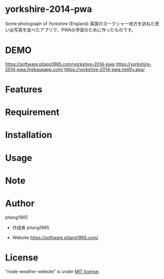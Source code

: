 # yorkshire-2014-pwa
Some photograph of Yorkshire (England)
英国のヨークシャー地方を訪ねた思い出写真を並べたアプリで、PWAの学習のために作ったものです。

# DEMO
https://software.pitang1965.com/yorkshire-2014-pwa
https://yorkshire-2014-pwa.firebaseapp.com/
https://yorkshire-2014-pwa.netlify.app/

# Features
 
# Requirement
 
# Installation

# Usage
 
# Note
 
# Author
pitang1965
 
* 作成者
pitang1965

* Website
https://software.pitang1965.com/
 
# License
"node-weather-website" is under [MIT license](https://en.wikipedia.org/wiki/MIT_License).

